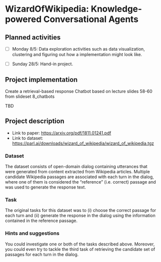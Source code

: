 # WizardOfWikipedia: Knowledge-powered Conversational Agents

## Planned activities

- [ ] Monday 8/5: Data exploration activities such as data visualization, clustering and figuring out how a implementation might look like.

- [ ] Sunday 28/5: Hand-in project.

## Project implementation

Create a retrieval-based response Chatbot based on lecture slides 58-60 from slideset 8_chatbots
  

TBD

## Project description

- Link to paper: https://arxiv.org/pdf/1811.01241.pdf
- Link to dataset: https://parl.ai/downloads/wizard_of_wikipedia/wizard_of_wikipedia.tgz

### Dataset

The dataset consists of open-domain dialog containing utterances that were generated from content extracted from Wikipedia articles. Multiple candidate Wikipedia passages are associated with each turn in the dialog, where one of them is considered the “reference” (i.e. correct) passage and was used to generate the response text.

### Task

The original tasks for this dataset was to (i) choose the correct passage for each turn and (ii) generate the response in the dialog using the information contained in the reference passage.

### Hints and suggestions

You could investigate one or both of the tasks described above. Moreover, you could even try to tackle the third task of retrieving the candidate set of passages for each turn in the dialog.

